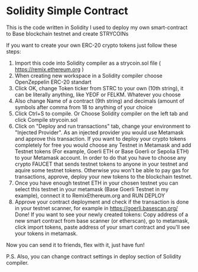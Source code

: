 # Solidity Simple Contract
This is the code written in Solidity I used to deploy my own smart-contract to Base blockchain testnet and create STRYCOINs

If you want to create your own ERC-20 crypto tokens just follow these steps:

1. Import this code into Solidity compiler as a strycoin.sol file ( https://remix.ethereum.org )
2. When creating new workspace in a Solidity compiler choose OpenZeppelin ERC-20 standart
3. Click OK, change Token ticker from STRC to your own (10th string), it can be literally anything, like YEOF or FELKM. Whatever you choose
4. Also change Name of a contract (9th string) and decimals (amount of symbols after comma from 18 to anything of your choice
5. Click Ctrl+S to compile. Or Choose Solidity compiler on the left tab and click Compile strycoin.sol
6. Click on "Deploy and run transactions" tab, change your environment to "Injected Provider". As an injected provider you would use Metamask and approve this transaction.
If you want to deploy your crypto tokens completely for free you would choose any Testnet in Metamask and add Testnet tokens (For example, Goerli ETH or Base Goerli or Sepolia ETH) to your Metamask account.
In order to do that you have to choose any crypto FAUCET that sends testnet tokens to anyone in your testnet and aquire some testnet tokens. Otherwise you won't be able to pay gas for transactions, approve, deploy your new tokens to the blockchain testnet.
7. Once you have enough testnet ETH in your chosen testnet you can select this testnet in your metamask (Base Goerli Testnet in my example), connect it to RemixEthereum.org and RUN DEPLOY
8. Approve your contract deployment and check if the transaction is done in your testnet scanner, for example in https://goerli.basescan.org/
Done!
If you want to see your newly created tokens: Copy address of a new smart contract from base scanner (or etherscan), go to metamask, click import tokens, paste address of your smart contract and you'll see your tokens in metamask.

Now you can send it to friends, flex with it, just have fun!

P.S. Also, you can change contract settings in deploy section of Solidity compiler.
